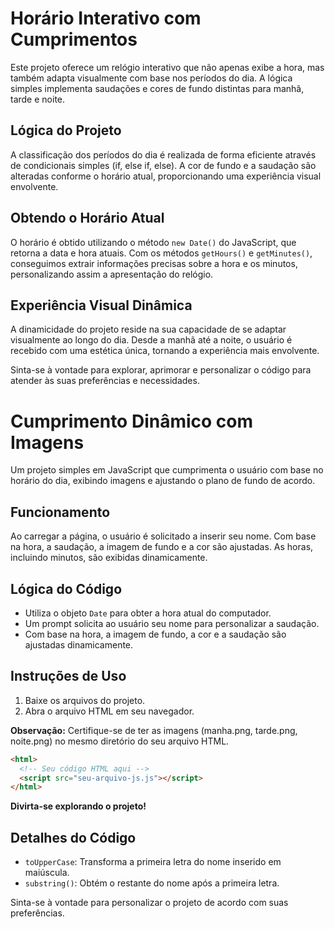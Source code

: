 # Horário Interativo com Cumprimentos

Este projeto oferece um relógio interativo que não apenas exibe a hora, mas também adapta visualmente com base nos períodos do dia. A lógica simples implementa saudações e cores de fundo distintas para manhã, tarde e noite.

## Lógica do Projeto

A classificação dos períodos do dia é realizada de forma eficiente através de condicionais simples (if, else if, else). A cor de fundo e a saudação são alteradas conforme o horário atual, proporcionando uma experiência visual envolvente.

## Obtendo o Horário Atual

O horário é obtido utilizando o método `new Date()` do JavaScript, que retorna a data e hora atuais. Com os métodos `getHours()` e `getMinutes()`, conseguimos extrair informações precisas sobre a hora e os minutos, personalizando assim a apresentação do relógio.

## Experiência Visual Dinâmica

A dinamicidade do projeto reside na sua capacidade de se adaptar visualmente ao longo do dia. Desde a manhã até a noite, o usuário é recebido com uma estética única, tornando a experiência mais envolvente.

Sinta-se à vontade para explorar, aprimorar e personalizar o código para atender às suas preferências e necessidades.

# Cumprimento Dinâmico com Imagens

Um projeto simples em JavaScript que cumprimenta o usuário com base no horário do dia, exibindo imagens e ajustando o plano de fundo de acordo.

## Funcionamento

Ao carregar a página, o usuário é solicitado a inserir seu nome. Com base na hora, a saudação, a imagem de fundo e a cor são ajustadas. As horas, incluindo minutos, são exibidas dinamicamente.

## Lógica do Código

- Utiliza o objeto `Date` para obter a hora atual do computador.
- Um prompt solicita ao usuário seu nome para personalizar a saudação.
- Com base na hora, a imagem de fundo, a cor e a saudação são ajustadas dinamicamente.

## Instruções de Uso

1. Baixe os arquivos do projeto.
2. Abra o arquivo HTML em seu navegador.

**Observação:** Certifique-se de ter as imagens (manha.png, tarde.png, noite.png) no mesmo diretório do seu arquivo HTML.

```html
<html>
  <!-- Seu código HTML aqui -->
  <script src="seu-arquivo-js.js"></script>
</html>
```

**Divirta-se explorando o projeto!**

## Detalhes do Código

- `toUpperCase`: Transforma a primeira letra do nome inserido em maiúscula.
- `substring()`: Obtém o restante do nome após a primeira letra.

Sinta-se à vontade para personalizar o projeto de acordo com suas preferências.
